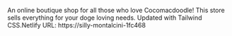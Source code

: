 An online boutique shop for all those who love Cocomacdoodle! This store sells everything for your doge loving needs. Updated with Tailwind CSS.Netlify URL: https://silly-montalcini-1fc468